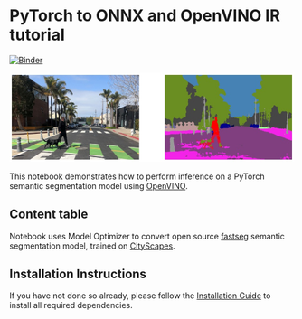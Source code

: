 # PyTorch to ONNX and OpenVINO IR tutorial

[![Binder](https://mybinder.org/badge_logo.svg)](https://mybinder.org/v2/gh/openvinotoolkit/openvino_notebooks/HEAD?filepath=notebooks%2F102-pytorch-onnx-to-openvino%2F102-pytorch-onnx-to-openvino.ipynb)

![coco image](data/segmentation.jpg)

This notebook demonstrates how to perform inference on a PyTorch semantic segmentation model using [OpenVINO](https://github.com/openvinotoolkit/openvino).

## Content table

Notebook uses Model Optimizer to convert open source [fastseg](https://github.com/ekzhang/fastseg/) semantic segmentation model, trained on [CityScapes](https://www.cityscapes-dataset.com).

## Installation Instructions

If you have not done so already, please follow the [Installation Guide](../../README.md) to install all required dependencies.
